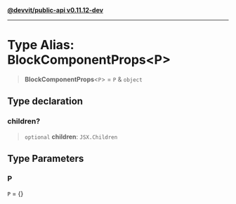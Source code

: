 [**@devvit/public-api v0.11.12-dev**](../../../../README.md)

---

# Type Alias: BlockComponentProps\<P\>

> **BlockComponentProps**\<`P`\> = `P` & `object`

## Type declaration

### children?

> `optional` **children**: `JSX.Children`

## Type Parameters

### P

`P` = \{\}
